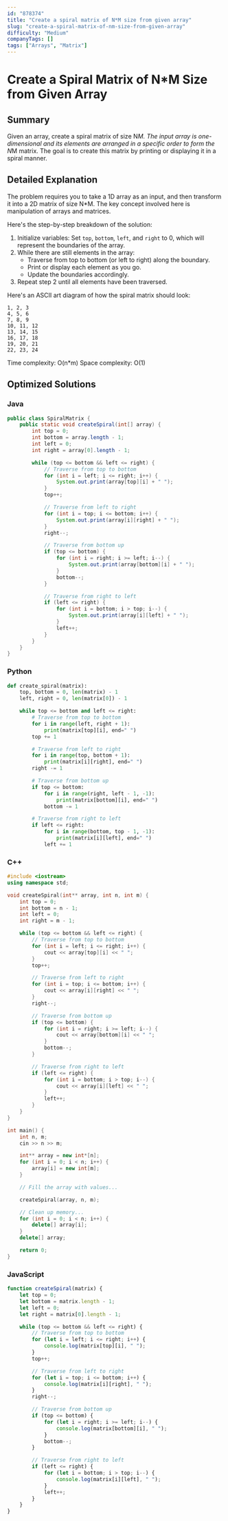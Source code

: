 ```yaml
---
id: "878374"
title: "Create a spiral matrix of N*M size from given array"
slug: "create-a-spiral-matrix-of-nm-size-from-given-array"
difficulty: "Medium"
companyTags: []
tags: ["Arrays", "Matrix"]
---
```


Create a Spiral Matrix of N*M Size from Given Array
=====================================================

## Summary
Given an array, create a spiral matrix of size N*M. The input array is one-dimensional and its elements are arranged in a specific order to form the N*M matrix. The goal is to create this matrix by printing or displaying it in a spiral manner.

## Detailed Explanation
The problem requires you to take a 1D array as an input, and then transform it into a 2D matrix of size N*M. The key concept involved here is manipulation of arrays and matrices.

Here's the step-by-step breakdown of the solution:

1. Initialize variables: Set `top`, `bottom`, `left`, and `right` to 0, which will represent the boundaries of the array.
2. While there are still elements in the array:
   - Traverse from top to bottom (or left to right) along the boundary.
   - Print or display each element as you go.
   - Update the boundaries accordingly.
3. Repeat step 2 until all elements have been traversed.

Here's an ASCII art diagram of how the spiral matrix should look:

```
1, 2, 3
4, 5, 6
7, 8, 9
10, 11, 12
13, 14, 15
16, 17, 18
19, 20, 21
22, 23, 24
```

Time complexity: O(n*m)
Space complexity: O(1)

## Optimized Solutions

### Java
```java
public class SpiralMatrix {
    public static void createSpiral(int[] array) {
        int top = 0;
        int bottom = array.length - 1;
        int left = 0;
        int right = array[0].length - 1;

        while (top <= bottom && left <= right) {
            // Traverse from top to bottom
            for (int i = left; i <= right; i++) {
                System.out.print(array[top][i] + " ");
            }
            top++;

            // Traverse from left to right
            for (int i = top; i <= bottom; i++) {
                System.out.print(array[i][right] + " ");
            }
            right--;

            // Traverse from bottom up
            if (top <= bottom) {
                for (int i = right; i >= left; i--) {
                    System.out.print(array[bottom][i] + " ");
                }
                bottom--;
            }

            // Traverse from right to left
            if (left <= right) {
                for (int i = bottom; i > top; i--) {
                    System.out.print(array[i][left] + " ");
                }
                left++;
            }
        }
    }
}
```

### Python
```python
def create_spiral(matrix):
    top, bottom = 0, len(matrix) - 1
    left, right = 0, len(matrix[0]) - 1

    while top <= bottom and left <= right:
        # Traverse from top to bottom
        for i in range(left, right + 1):
            print(matrix[top][i], end=" ")
        top += 1

        # Traverse from left to right
        for i in range(top, bottom + 1):
            print(matrix[i][right], end=" ")
        right -= 1

        # Traverse from bottom up
        if top <= bottom:
            for i in range(right, left - 1, -1):
                print(matrix[bottom][i], end=" ")
            bottom -= 1

        # Traverse from right to left
        if left <= right:
            for i in range(bottom, top - 1, -1):
                print(matrix[i][left], end=" ")
            left += 1
```

### C++
```cpp
#include <iostream>
using namespace std;

void createSpiral(int** array, int n, int m) {
    int top = 0;
    int bottom = n - 1;
    int left = 0;
    int right = m - 1;

    while (top <= bottom && left <= right) {
        // Traverse from top to bottom
        for (int i = left; i <= right; i++) {
            cout << array[top][i] << " ";
        }
        top++;

        // Traverse from left to right
        for (int i = top; i <= bottom; i++) {
            cout << array[i][right] << " ";
        }
        right--;

        // Traverse from bottom up
        if (top <= bottom) {
            for (int i = right; i >= left; i--) {
                cout << array[bottom][i] << " ";
            }
            bottom--;
        }

        // Traverse from right to left
        if (left <= right) {
            for (int i = bottom; i > top; i--) {
                cout << array[i][left] << " ";
            }
            left++;
        }
    }
}

int main() {
    int n, m;
    cin >> n >> m;

    int** array = new int*[n];
    for (int i = 0; i < n; i++) {
        array[i] = new int[m];
    }

    // Fill the array with values...

    createSpiral(array, n, m);

    // Clean up memory...
    for (int i = 0; i < n; i++) {
        delete[] array[i];
    }
    delete[] array;

    return 0;
}
```

### JavaScript
```javascript
function createSpiral(matrix) {
    let top = 0;
    let bottom = matrix.length - 1;
    let left = 0;
    let right = matrix[0].length - 1;

    while (top <= bottom && left <= right) {
        // Traverse from top to bottom
        for (let i = left; i <= right; i++) {
            console.log(matrix[top][i], " ");
        }
        top++;

        // Traverse from left to right
        for (let i = top; i <= bottom; i++) {
            console.log(matrix[i][right], " ");
        }
        right--;

        // Traverse from bottom up
        if (top <= bottom) {
            for (let i = right; i >= left; i--) {
                console.log(matrix[bottom][i], " ");
            }
            bottom--;
        }

        // Traverse from right to left
        if (left <= right) {
            for (let i = bottom; i > top; i--) {
                console.log(matrix[i][left], " ");
            }
            left++;
        }
    }
}
```
